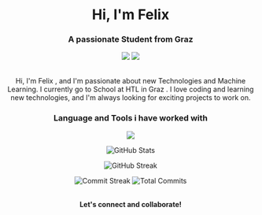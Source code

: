 

<!-- Title -->
<h1 align="center">
  <br>
  Hi, I'm Felix
  <br>
</h1>

<!-- Subtitle -->
<h3 align="center">A passionate Student from Graz</h3>

<!-- Social Icons -->
<p align="center">
 <div align="center">
  <a href="https://www.linkedin.com/in/felix-prattes/"><img src="https://img.shields.io/badge/-LinkedIn-0e76a8?style=flat&logo=linkedin"></a>
  <a href="mailto:felix.prattes@gmail.com"><img src="https://img.shields.io/badge/-Email-d14836?style=flat&logo=gmail"></a>
   </div>
</p>

<!-- About Me -->
<p align="center">
  <br>
  Hi, I'm Felix , and I'm passionate about new Technologies and Machine Learning. I currently go to School at HTL in Graz . I love coding and learning new technologies, and I'm always looking for exciting projects to work on. 
  <br>
</p>



<!-- GitHub Stats -->

<h3 align="center">Language and Tools i have worked with</h3>


<p align="center">
  <a href="https://skillicons.dev">
    <img src="https://skillicons.dev/icons?i=git,kubernetes,docker,c,angular,aws,cs,cpp,firebase,idea,js,java,nextjs,nodejs,nustjs,postgres, isma,py,react,supabase,swift,tailwind,ts,vue,vim" />
  </a>
</p>

<!-- Languages & Tools -->


<!-- GitHub Stats -->
<p align="center">
  <img src="https://github-readme-stats.vercel.app/api?username=Lexi4eg&show_icons=true&theme=dark" alt="GitHub Stats">
</p>

<!-- GitHub Streak -->
<p align="center">
  <img src="https://github-readme-streak-stats.herokuapp.com/?user=Lexi4eg&theme=dark" alt="GitHub Streak">
</p>

<!-- Commit History -->
<p align="center">
  <img src="https://img.shields.io/github/commit-activity/m/yourusername/yourusername?color=green&label=Commit%20Streak&logo=github&logoColor=white&style=flat-square" alt="Commit Streak">
  <img src="https://img.shields.io/github/commit-activity/y/yourusername/yourusername?color=green&label=Total%20Commits&logo=github&logoColor=white&style=flat-square" alt="Total Commits">
</p>

<!-- Footer -->
<p align="center">
  <br>
  <b>Let's connect and collaborate!</b>
  <br>
</p>
